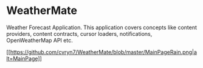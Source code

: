# WeatherMate
Weather Forecast Application. This application covers concepts like content providers, content contracts, cursor loaders, notifications, OpenWeatherMap API etc.

[[https://github.com/cvryn7/WeatherMate/blob/master/MainPageRain.png|alt=MainPage]]
